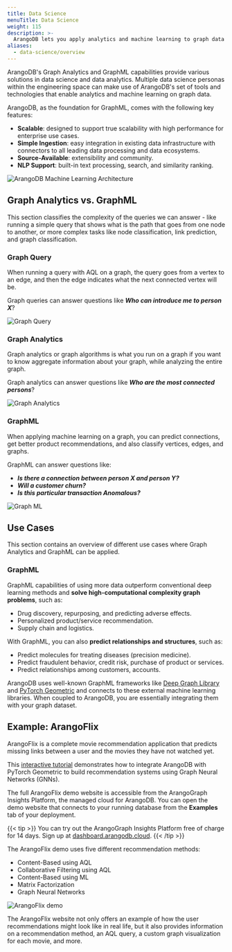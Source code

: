 ```yaml
---
title: Data Science
menuTitle: Data Science
weight: 115
description: >-
  ArangoDB lets you apply analytics and machine learning to graph data at scale
aliases:
  - data-science/overview
---
```

ArangoDB's Graph Analytics and GraphML capabilities provide various solutions
in data science and data analytics. Multiple data science personas within the
engineering space can make use of ArangoDB's set of tools and technologies that
enable analytics and machine learning on graph data. 

ArangoDB, as the foundation for GraphML, comes with the following key features:

- **Scalable**: designed to support true scalability with high performance for
  enterprise use cases.
- **Simple Ingestion**: easy integration in existing data infrastructure with
  connectors to all leading data processing and data ecosystems.
- **Source-Available**: extensibility and community.
- **NLP Support**: built-in text processing, search, and similarity ranking.

![ArangoDB Machine Learning Architecture](../../images/machine-learning-architecture.png)

## Graph Analytics vs. GraphML

This section classifies the complexity of the queries we can answer - 
like running a simple query that shows what is the path that goes from one node
to another, or more complex tasks like node classification,
link prediction, and graph classification.

### Graph Query

When running a query with AQL on a graph, the query goes from a vertex to an edge,
and then the edge indicates what the next connected vertex will be.

Graph queries can answer questions like _**Who can introduce me to person X**_?

![Graph Query](../../images/graph-query.png)

### Graph Analytics

Graph analytics or graph algorithms is what you run on a graph if you want to 
know aggregate information about your graph, while analyzing the entire graph.

Graph analytics can answer questions like _**Who are the most connected persons**_?

![Graph Analytics](../../images/graph-analytics.png)

### GraphML

When applying machine learning on a graph, you can predict connections, get 
better product recommendations, and also classify vertices, edges, and graphs.

GraphML can answer questions like:
- _**Is there a connection between person X and person Y?**_
- _**Will a customer churn?**_ 
- _**Is this particular transaction Anomalous?**_

![Graph ML](../../images/graph-ml.png)

## Use Cases

This section contains an overview of different use cases where Graph Analytics
and GraphML can be applied.

### GraphML

GraphML capabilities of using more data outperform conventional deep learning
methods and **solve high-computational complexity graph problems**, such as: 
- Drug discovery, repurposing, and predicting adverse effects.
- Personalized product/service recommendation.
- Supply chain and logistics.

With GraphML, you can also **predict relationships and structures**, such as:
- Predict molecules for treating diseases (precision medicine).
- Predict fraudulent behavior, credit risk, purchase of product or services.
- Predict relationships among customers, accounts.

ArangoDB uses well-known GraphML frameworks like
[Deep Graph Library](https://www.dgl.ai)
and [PyTorch Geometric](https://pytorch-geometric.readthedocs.io/en/latest/) 
and connects to these external machine learning libraries. When coupled to
ArangoDB, you are essentially integrating them with your graph dataset.

## Example: ArangoFlix

ArangoFlix is a complete movie recommendation application that predicts missing
links between a user and the movies they have not watched yet.

This [interactive tutorial](https://colab.research.google.com/github/arangodb/interactive_tutorials/blob/master/notebooks/Integrate_ArangoDB_with_PyG.ipynb) 
demonstrates how to integrate ArangoDB with PyTorch Geometric to
build recommendation systems using Graph Neural Networks (GNNs).

The full ArangoFlix demo website is accessible from the ArangoGraph Insights Platform,
the managed cloud for ArangoDB. You can open the demo website that connects to
your running database from the **Examples** tab of your deployment.

{{< tip >}}
You can try out the ArangoGraph Insights Platform free of charge for 14 days.
Sign up at [dashboard.arangodb.cloud](https://dashboard.arangodb.cloud/home?utm_source=docs&utm_medium=cluster_pages&utm_campaign=docs_traffic).
{{< /tip >}}

The ArangoFlix demo uses five different recommendation methods:
- Content-Based using AQL
- Collaborative Filtering using AQL
- Content-Based using ML
- Matrix Factorization
- Graph Neural Networks 

![ArangoFlix demo](../../images/data-science-arangoflix.png)

The ArangoFlix website not only offers an example of how the user recommendations might
look like in real life, but it also provides information on a recommendation method,
an AQL query, a custom graph visualization for each movie, and more.
